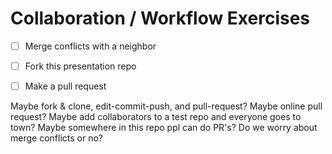 # Collaboration / Workflow Exercises

- [ ] Merge conflicts with a neighbor
- [ ] Fork this presentation repo
- [ ] Make a pull request


Maybe fork & clone, edit-commit-push, and pull-request?
Maybe online pull request?
Maybe add collaborators to a test repo and everyone goes to town?
Maybe somewhere in this repo ppl can do PR's?
Do we worry about merge conflicts or no?

